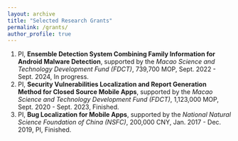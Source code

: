 ```yaml
---
layout: archive
title: "Selected Research Grants"
permalink: /grants/
author_profile: true
---
```


1. PI, **Ensemble Detection System Combining Family Information for Android Malware Detection**,
   supported by the *Macao Science and Technology Development Fund (FDCT)*, 739,700 MOP, Sept. 2022 - Sept. 2024, In progress.
2. PI, **Security Vulnerabilities Localization and Report Generation Method for Closed Source Mobile Apps**,
   supported by the *Macao Science and Technology Development Fund (FDCT)*, 1,123,000 MOP, Sept. 2020 - Sept. 2023, Finished.
3. PI, **Bug Localization for Mobile Apps**,
   supported by the *National Natural Science Foundation of China (NSFC)*, 200,000 CNY, Jan. 2017 - Dec. 2019, PI, Finished.
   
